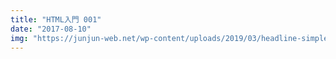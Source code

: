 ```yaml
---
title: "HTML入門 001"
date: "2017-08-10"
img: "https://junjun-web.net/wp-content/uploads/2019/03/headline-simple-design-640x336.png"
---
```

